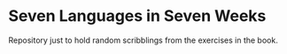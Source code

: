 Seven Languages in Seven Weeks
====
Repository just to hold random scribblings from the exercises in the book.
